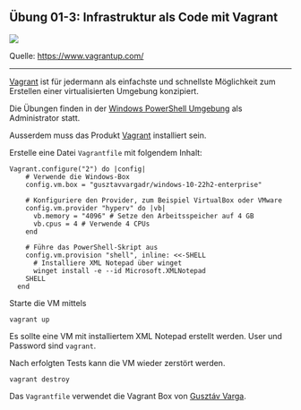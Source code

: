 ## Übung 01-3: Infrastruktur als Code mit Vagrant

![](https://www.vagrantup.com/_next/image?url=https%3A%2F%2Fwww.datocms-assets.com%2F58478%2F1667241891-vagrant-illustration.png&w=3840&q=75)

Quelle: https://www.vagrantup.com/
- - - 

[Vagrant](https://www.vagrantup.com/) ist für jedermann als einfachste und schnellste Möglichkeit zum Erstellen einer virtualisierten Umgebung konzipiert.

Die Übungen finden in der [Windows PowerShell Umgebung](https://git-scm.com/downloads) als Administrator statt. 

Ausserdem muss das Produkt [Vagrant](https://www.vagrantup.com/) installiert sein.

Erstelle eine Datei `Vagrantfile` mit folgendem Inhalt:

    Vagrant.configure("2") do |config|
        # Verwende die Windows-Box
        config.vm.box = "gusztavvargadr/windows-10-22h2-enterprise"
      
        # Konfiguriere den Provider, zum Beispiel VirtualBox oder VMware
        config.vm.provider "hyperv" do |vb|
          vb.memory = "4096" # Setze den Arbeitsspeicher auf 4 GB
          vb.cpus = 4 # Verwende 4 CPUs
        end
      
        # Führe das PowerShell-Skript aus
        config.vm.provision "shell", inline: <<-SHELL
          # Installiere XML Notepad über winget
          winget install -e --id Microsoft.XMLNotepad
        SHELL
      end

Starte die VM mittels

    vagrant up
    
Es sollte eine VM mit installiertem XML Notepad erstellt werden. User und Password sind `vagrant`.

Nach erfolgten Tests kann die VM wieder zerstört werden.

    vagrant destroy

Das `Vagrantfile` verwendet die Vagrant Box von [Gusztáv Varga](https://github.com/gusztavvargadr/packer/tree/master/samples/windows-10).    
    